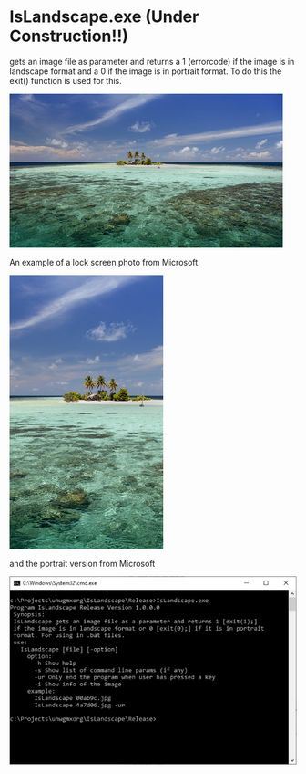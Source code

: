 # IsLandscape.exe  (Under Construction!!)

gets an image file as parameter and returns a 1 (errorcode) if the image is in landscape format and a 0 if the image is in portrait format. To do this the exit() function is used for this.

![img](https://github.com/uhwgmxorg/IsLandscape/blob/master/Doc/65_l_example.jpg)

An example of a lock screen photo from Microsoft

![img](https://github.com/uhwgmxorg/IsLandscape/blob/master/Doc/65_p_example.jpg)

and the portrait version from Microsoft

![img](https://github.com/uhwgmxorg/IsLandscape/blob/master/Doc/65_3.jpg)
